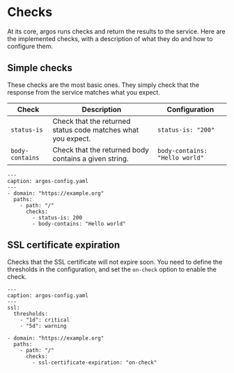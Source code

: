 # Checks

At its core, argos runs checks and return the results to the service. Here are the implemented checks, with a description of what they do and how to configure them.

## Simple checks

These checks are the most basic ones. They simply check that the response from the service matches what you expect.

| Check | Description | Configuration |
| --- | --- | --- |
| `status-is` | Check that the returned status code matches what you expect. | `status-is: "200"` |
| `body-contains` | Check that the returned body contains a given string. | `body-contains: "Hello world"` |

```{code-block} yaml
---
caption: argos-config.yaml
---
- domain: "https://example.org"
  paths:
    - path: "/"
      checks:
        - status-is: 200
        - body-contains: "Hello world"
```

## SSL certificate expiration

 Checks that the SSL certificate will not expire soon. You need to define the thresholds in the configuration, and set the `on-check` option to enable the check.


```{code-block} yaml
---
caption: argos-config.yaml
---
ssl:
  thresholds:
    - "1d": critical
    - "5d": warning

- domain: "https://example.org"
  paths:
    - path: "/"
      checks:
        - ssl-certificate-expiration: "on-check"
```
